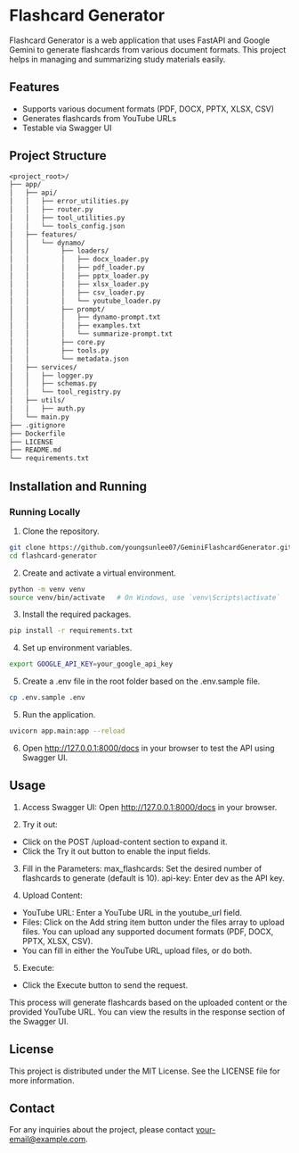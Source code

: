 # Flashcard Generator

Flashcard Generator is a web application that uses FastAPI and Google Gemini to generate flashcards from various document formats. This project helps in managing and summarizing study materials easily.

## Features
- Supports various document formats (PDF, DOCX, PPTX, XLSX, CSV)
- Generates flashcards from YouTube URLs
- Testable via Swagger UI

## Project Structure
```perl
<project_root>/
├── app/
│   ├── api/ 
│   │   ├── error_utilities.py
│   │   ├── router.py
│   │   ├── tool_utilities.py
│   │   └── tools_config.json
│   ├── features/ 
│   │   └── dynamo/
│   │        ├── loaders/
│   │        │   ├── docx_loader.py
│   │        │   ├── pdf_loader.py
│   │        │   ├── pptx_loader.py 
│   │        │   ├── xlsx_loader.py
│   │        │   ├── csv_loader.py
│   │        │   └── youtube_loader.py
│   │        ├── prompt/
│   │        │   ├── dynamo-prompt.txt
│   │        │   ├── examples.txt
│   │        │   └── summarize-prompt.txt
│   │        ├── core.py
│   │        ├── tools.py
│   │        └── metadata.json
│   ├── services/
│   │   ├── logger.py
│   │   ├── schemas.py
│   │   └── tool_registry.py
│   ├── utils/
│   │   ├── auth.py
│   └── main.py
├── .gitignore
├── Dockerfile
├── LICENSE
├── README.md
└── requirements.txt
``` 

## Installation and Running

### Running Locally
1. Clone the repository.
```bash
git clone https://github.com/youngsunlee07/GeminiFlashcardGenerator.git
cd flashcard-generator
```

2. Create and activate a virtual environment.

```bash
python -m venv venv
source venv/bin/activate   # On Windows, use `venv\Scripts\activate`
```

3. Install the required packages.

```bash
pip install -r requirements.txt
```

4. Set up environment variables.

```bash
export GOOGLE_API_KEY=your_google_api_key
```

5. Create a .env file in the root folder based on the .env.sample file.

```bash
cp .env.sample .env
```

5. Run the application.

```bash
uvicorn app.main:app --reload
```

6. Open http://127.0.0.1:8000/docs in your browser to test the API using Swagger UI.


## Usage
1. Access Swagger UI: Open http://127.0.0.1:8000/docs in your browser.

2. Try it out:
- Click on the POST /upload-content section to expand it.
- Click the Try it out button to enable the input fields.

3. Fill in the Parameters: 
max_flashcards: Set the desired number of flashcards to generate (default is 10).
api-key: Enter dev as the API key.

4. Upload Content:
- YouTube URL: Enter a YouTube URL in the youtube_url field.
- Files: Click on the Add string item button under the files array to upload files. You can upload any supported document formats (PDF, DOCX, PPTX, XLSX, CSV).
- You can fill in either the YouTube URL, upload files, or do both.

5. Execute:
- Click the Execute button to send the request.

This process will generate flashcards based on the uploaded content or the provided YouTube URL. 
You can view the results in the response section of the Swagger UI.

## License
This project is distributed under the MIT License. See the LICENSE file for more information.

## Contact
For any inquiries about the project, please contact your-email@example.com.















